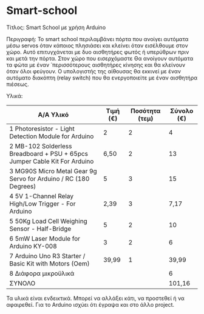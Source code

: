 # Smart-school
Τίτλος: Smart School με χρήση Arduino

Περιγραφή: Το smart school περιλαμβάνει πόρτα που ανοίγει αυτόματα μέσω servos όταν κάποιος πλησιάσει και κλείνει όταν εισέλθουμε στον χώρο. Αυτό επιτυγχάνεται με δυο αισθητήρες φωτός ή υπερύθρων πριν και μετά την πόρτα.  Στον χώρο που εισερχόμαστε Θα ανοίγουν αυτόματα τα φώτα με έναν ΄περισσότερους αισθητήρες κίνησης και θα κλείνουν όταν όλοι φεύγουν. Ο υπολογιστής της αίθουσας θα εκκινεί με  έναν αυτόματο διακόπτη (relay switch) που θα ενεργοποιείτε με έναν αισθητήρα πιέσεως.  

Υλικά:

|Α/Α	Υλικό	                                                                  |  Τιμή (€)|	Ποσότητα (τεμ)|	Σύνολο (€)|
|-----------------------------------------------------------------------------|----------|----------------|-----------|
|1	Photoresistor - Light Detection Module for Arduino	                      |  2	     |   2	          |  4<br>    |
|2	MB-102 Solderless Breadboard + PSU + 65pcs Jumper Cable Kit For Arduino	  |  6,50	   |   2	          |  13<br>
|3	MG90S Micro Metal Gear 9g Servo for Arduino / RC (180 Degrees)	          |  5	     |   3	          |  15<br>
|4	5V 1-Channel Relay High/Low Trigger - For Arduino	                        |  2,39	   |   3	          |  7,17<br>
|5	50Kg Load Cell Weighing Sensor - Half-Bridge	                            |  5	     |   2	          |  10<br>
|6	5mW Laser Module for Arduino KY-008	                                      |  3	     |   2	          |  6<br>
|7	Arduino Uno R3 Starter / Basic Kit with Motors (Oem)	                    |  39,99	 |   1	          |  39,99<br>
|8	Διάφορα μικροϋλικά			                                                  |          |                |  6<br>
|ΣΥΝΟΛΟ	                                                                      |          |                | 101,16    

Τα υλικά είναι ενδεικτικά. Μπορεί να αλλάξει κάτι, να προστεθεί ή να αφαιρεθεί.
Για το Arduino ισχύει ότι έγραψα και στο άλλο project.
